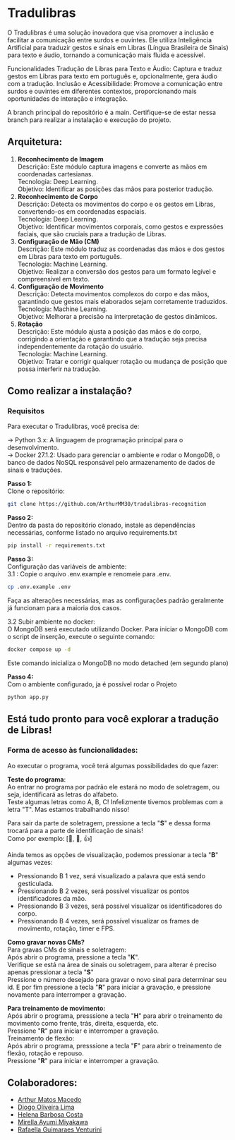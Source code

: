 # Tradulibras
O Tradulibras é uma solução inovadora que visa promover a inclusão e facilitar a comunicação entre surdos e ouvintes. Ele utiliza Inteligência Artificial para traduzir gestos e sinais em Libras (Língua Brasileira de Sinais) para texto e áudio, tornando a comunicação mais fluida e acessível.

Funcionalidades
Tradução de Libras para Texto e Áudio: Captura e traduz gestos em Libras para texto em português e, opcionalmente, gera áudio com a tradução.
Inclusão e Acessibilidade: Promove a comunicação entre surdos e ouvintes em diferentes contextos, proporcionando mais oportunidades de interação e integração.

A branch principal do repositório é a main. Certifique-se de estar nessa branch para realizar a instalação e execução do projeto.

## Arquitetura:
1. **Reconhecimento de Imagem** </br>
Descrição: Este módulo captura imagens e converte as mãos em coordenadas cartesianas. </br>
Tecnologia: Deep Learning. </br>
Objetivo: Identificar as posições das mãos para posterior tradução. </br>
2. **Reconhecimento de Corpo** </br>
Descrição: Detecta os movimentos do corpo e os gestos em Libras, convertendo-os em coordenadas espaciais. </br>
Tecnologia: Deep Learning. </br>
Objetivo: Identificar movimentos corporais, como gestos e expressões faciais, que são cruciais para a tradução de Libras. </br>
3. **Configuração de Mão (CM)** </br>
Descrição: Este módulo traduz as coordenadas das mãos e dos gestos em Libras para texto em português. </br>
Tecnologia: Machine Learning. </br>
Objetivo: Realizar a conversão dos gestos para um formato legível e compreensível em texto. </br>
4. **Configuração de Movimento** </br>
Descrição: Detecta movimentos complexos do corpo e das mãos, garantindo que gestos mais elaborados sejam corretamente traduzidos. </br>
Tecnologia: Machine Learning. </br>
Objetivo: Melhorar a precisão na interpretação de gestos dinâmicos. </br>
5. **Rotação** </br> 
Descrição: Este módulo ajusta a posição das mãos e do corpo, corrigindo a orientação e garantindo que a tradução seja precisa independentemente da rotação do usuário.</br>
Tecnologia: Machine Learning.</br>
Objetivo: Tratar e corrigir qualquer rotação ou mudança de posição que possa interferir na tradução.</br>

## Como realizar a instalação?

### Requisitos
Para executar o Tradulibras, você precisa de:

-> Python 3.x: A linguagem de programação principal para o desenvolvimento. </br>
-> Docker 27.1.2: Usado para gerenciar o ambiente e rodar o MongoDB, o banco de dados NoSQL responsável pelo armazenamento de dados de sinais e traduções.

**Passo 1:** </br>
 Clone o repositório:
 ```bash
 git clone https://github.com/ArthurMM30/tradulibras-recognition
 ```
**Passo 2:**  </br>
Dentro da pasta do repositório clonado, instale as dependências necessárias, conforme listado no arquivo requirements.txt
```bash
pip install -r requirements.txt
```
**Passo 3:** </br>
Configuração das variáveis de ambiente: </br>
3.1 :
     Copie o arquivo .env.example e renomeie para .env.
   ```bash
   cp .env.example .env
   ```
Faça as alterações necessárias, mas as configurações padrão geralmente já funcionam para a maioria dos casos.

3.2 Subir ambiente no docker: </br>
     O MongoDB será executado utilizando Docker. Para iniciar o MongoDB com o script de inserção, execute o seguinte comando:
 ```bash
 docker compose up -d
 ```
   Este comando inicializa o MongoDB no modo detached (em segundo plano)
   
**Passo 4:** </br>
Com o ambiente configurado, ja é possível rodar o Projeto
```bash
python app.py
```

<H2>Está tudo pronto para você explorar a tradução de Libras! </H2>

### Forma de acesso às funcionalidades:
Ao executar o programa, você terá algumas possibilidades do que fazer:

**Teste do programa**:</br>
Ao entrar no programa por padrão ele estará no modo de soletragem, ou seja, identificará as letras do alfabeto.</br>
Teste algumas letras como A, B, C! Infelizmente tivemos problemas com a letra "T". Mas estamos trabalhando nisso!

Para sair da parte de soletragem, pressione a tecla "**S**" e dessa forma trocará para a parte de identificação de sinais! </br>
Como por exemplo: [🤙, 🤟, 👍]

Ainda temos as opções de visualização, podemos pressionar a tecla "**B**" algumas vezes:</br>
- Pressionando B 1 vez, será visualizado a palavra que está sendo gesticulada.</br>
- Pressionando B 2 vezes, será possível visualizar os pontos identificadores da mão.</br>
- Pressionando B 3 vezes, será possível visualizar os identificadores do corpo.</br>
- Pressionando B 4 vezes, será possível visualizar os frames de movimento, rotação, timer e FPS.

**Como gravar novas CMs?** </br>
Para gravas CMs de sinais e soletragem:</br>
Após abrir o programa, pressione a tecla "**K**".</br>
Verifique se está na área de sinais ou soletragem, para alterar é preciso apenas pressionar a tecla "**S**"</br>
Pressione o número desejado para gravar o novo sinal para determinar seu id. E por fim pressione a tecla "**R**" para iniciar a gravação, e pressione novamente para interromper a gravação.

**Para treinamento de movimento:** </br>
Após abrir o programa, presssione a tecla "**H**" para abrir o treinamento de movimento como frente, trás, direita, esquerda, etc.</br>
Pressione "**R**" para iniciar e interromper a gravação.
</br>
Treinamento de flexão:</br>
Após abrir o programa, presssione a tecla "**F**" para abrir o treinamento de flexão, rotação e repouso.</br>
Pressione "**R**" para iniciar e interromper a gravação.



## Colaboradores:
- [Arthur Matos Macedo](https://github.com/ArthurMM30)
- [Diogo Oliveira Lima](https://github.com/DiogoOLIVEIRAlima)
- [Helena Barbosa Costa](https://github.com/helenabc01)
- [Mirella Ayumi Miyakawa](https://github.com/MiyakawaMirella)
- [Rafaella Guimaraes Venturini](https://github.com/DriRaYV)
